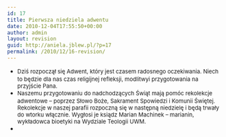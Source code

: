 ```yaml
---
id: 17
title: Pierwsza niedziela adwentu
date: 2010-12-04T17:55:50+00:00
author: admin
layout: revision
guid: http://aniela.jblew.pl/?p=17
permalink: /2010/12/16-revision/
---
```

  * <span style="font-size: small;"><span style="line-height: 19px;">Dziś rozpoczął się Adwent, który jest czasem radosnego oczekiwania. Niech to będzie dla nas czas religijnej refleksji, modlitwyi przygotowania na przyjście Pana.</span></span>
  * <span style="font-size: small;"><span style="line-height: 19px;">Naszemu przygotowaniu do nadchodzących Świąt mają pomóc rekolekcje adwentowe &#8211; poprzez Słowo Boże, Sakrament Spowiedzi i Komunii Świętej. Rekolekcje w naszej parafii rozpoczną się w następną niedzielę i będą trwały do wtorku włącznie. Wygłosi je ksiądz Marian Machinek &#8211; marianin, wykładowca bioetyki na Wydziale Teologii UWM.</span></span>
  * <span style="font-size: small;"><span style="line-height: 19px;"><br /> </span></span>